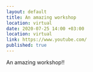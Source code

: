 ```yaml
---
layout: default
title: An amazing workshop
location: virtual
date: 2020-07-25 14:00 +03:00
location: virtual 
link: https://www.youtube.com/
published: true
---
```


An amazing workshop!!

